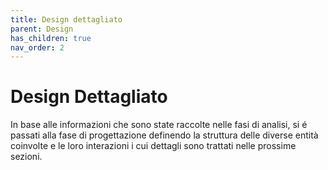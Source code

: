 ```yaml
---
title: Design dettagliato
parent: Design
has_children: true
nav_order: 2
---
```

# Design Dettagliato

In base alle informazioni che sono state raccolte nelle fasi di analisi, si é passati alla fase di progettazione definendo la struttura delle diverse entità coinvolte e le loro interazioni i cui dettagli sono trattati nelle prossime sezioni.